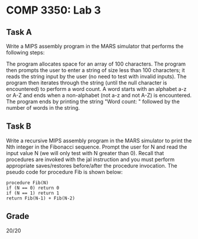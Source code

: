 # COMP 3350: Lab 3

## Task A
Write a MIPS assembly program in the MARS simulator that performs the following steps:

The program allocates space for an array of 100 characters. The program then prompts the user to enter a string of size less than 100 characters; it reads the string input by the user (no need to test with invalid inputs). The program then iterates through the string (until the null character is encountered) to perform a word count. A word starts with an alphabet a-z or A-Z and ends when a non-alphabet (not a-z and not A-Z) is encountered. The program ends by printing the string "Word count: " followed by the number of words in the string.

## Task B
Write a recursive MIPS assembly program in the MARS simulator to print the Nth integer in the Fibonacci sequence. Prompt the user for N and read the input value N (we will only test with N greater than 0). Recall that procedures are invoked with the jal instruction and you must perform appropriate saves/restores before/after the procedure invocation. The pseudo code for procedure Fib is shown below:
```
procedure Fib(N)
if (N == 0) return 0
if (N == 1) return 1
return Fib(N-1) + Fib(N-2)
```

## Grade
20/20
